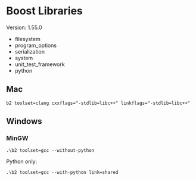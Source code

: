 # Boost Libraries

Version: 1.55.0

* filesystem
* program_options
* serialization
* system
* unit_test_framework
* python

## Mac

```
b2 toolset=clang cxxflags="-stdlib=libc++" linkflags="-stdlib=libc++"
```

## Windows

### MinGW

```
.\b2 toolset=gcc --without-python
```

Python only:

```
.\b2 toolset=gcc --with-python link=shared
```
